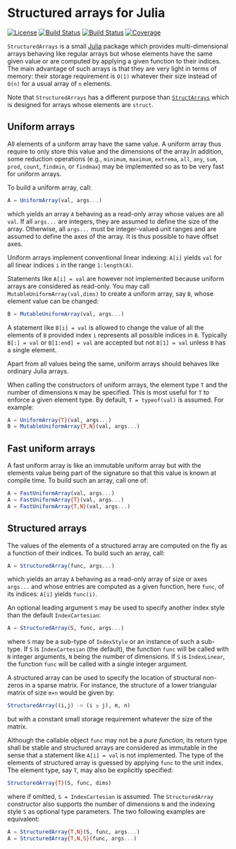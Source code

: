 # Structured arrays for Julia

[![License][license-img]][license-url]
[![Build Status][github-ci-img]][github-ci-url]
[![Build Status][appveyor-img]][appveyor-url]
[![Coverage][codecov-img]][codecov-url]

`StructuredArrays` is a small [Julia][julia-url] package which provides
multi-dimensional arrays behaving like regular arrays but whose elements have
the same given value or are computed by applying a given function to their
indices. The main advantage of such arrays is that they are very light in terms
of memory: their storage requirement is `O(1)` whatever their size instead of
`O(n)` for a usual array of `n` elements.

Note that `StructuredArrays` has a different purpose than
[`StructArrays`](https://github.com/JuliaArrays/StructArrays.jl) which is
designed for arrays whose elements are `struct`.


## Uniform arrays

All elements of a uniform array have the same value. A uniform array thus
require to only store this value and the dimensions of the array.In addition,
some reduction operations (e.g., `minimum`, `maximum`, `extrema`, `all`, `any`,
`sum`, `prod`, `count`, `findmin`, or `findmax`) may be implemented so as to be
very fast for uniform arrays.

To build a uniform array, call:

```julia
A = UniformArray(val, args...)
```

which yields an array `A` behaving as a read-only array whose values are all
`val`. If all `args...` are integers, they are assumed to define the size of
the array. Otherwise, all `args...` must be integer-valued unit ranges and are
assumed to define the axes of the array. It is thus possible to have offset
axes.

Uniform arrays implement conventional linear indexing: `A[i]` yields `val` for
all linear indices `i` in the range `1:length(A)`.

Statements like `A[i] = val` are however not implemented because uniform arrays
are considered as read-only. You may call `MutableUniformArray(val,dims)` to
create a uniform array, say `B`, whose element value can be changed:

```julia
B = MutableUniformArray(val, args...)
```

A statement like `B[i] = val` is allowed to change the value of all the
elements of `B` provided index `i` represents all possible indices in `B`.
Typically `B[:] = val` or `B[1:end] = val` are accepted but not `B[1] = val`
unless `B` has a single element.

Apart from all values being the same, uniform arrays should behaves like
ordinary Julia arrays.

When calling the constructors of uniform arrays, the element type `T` and the
number of dimensions `N` may be specified. This is most useful for `T` to
enforce a given element type. By default, `T = typeof(val)` is assumed. For
example:

```julia
A = UniformArray{T}(val, args...)
B = MutableUniformArray{T,N}(val, args...)
```


## Fast uniform arrays

A fast uniform array is like an immutable uniform array but with the elements
value being part of the signature so that this value is known at compile time.
To build such an array, call one of:

```julia
A = FastUniformArray(val, args...)
A = FastUniformArray{T}(val, args...)
A = FastUniformArray{T,N}(val, args...)
```


## Structured arrays

The values of the elements of a structured array are computed on the fly as a
function of their indices. To build such an array, call:

```julia
A = StructuredArray(func, args...)
```

which yields an array `A` behaving as a read-only array of size or axes
`args...` and whose entries are computed as a given function, here `func`, of
its indices: `A[i]` yields `func(i)`.

An optional leading argument `S` may be used to specify another index style
than the default `IndexCartesian`:

```julia
A = StructuredArray(S, func, args...)
```

where `S` may be a sub-type of `IndexStyle` or an instance of such a sub-type.
If `S` is `IndexCartesian` (the default), the function `func` will be called
with `N` integer arguments, `N` being the number of dimensions. If `S` is
`IndexLinear`, the function `func` will be called with a single integer
argument.

A structured array can be used to specify the location of structural non-zeros
in a sparse matrix. For instance, the structure of a lower triangular matrix of
size `m×n` would be given by:

```julia
StructuredArray((i,j) -> (i ≥ j), m, n)
```

but with a constant small storage requirement whatever the size of the matrix.

Although the callable object `func` may not be a *pure function*, its return
type shall be stable and structured arrays are considered as immutable in the
sense that a statement like `A[i] = val` is not implemented. The type of the
elements of structured array is guessed by applying `func` to the unit index.
The element type, say `T`, may also be explicitly specified:

```julia
StructuredArray{T}(S, func, dims)
```

where if omitted, `S = IndexCartesian` is assumed. The `StructuredArray`
constructor also supports the number of dimensions `N` and the indexing style
`S` as optional type parameters. The two following examples are equivalent:

```julia
A = StructuredArray{T,N}(S, func, args...)
A = StructuredArray{T,N,S}(func, args...)
```


[doc-stable-img]: https://img.shields.io/badge/docs-stable-blue.svg
[doc-stable-url]: https://emmt.github.io/StructuredArrays.jl/stable

[doc-dev-img]: https://img.shields.io/badge/docs-dev-blue.svg
[doc-dev-url]: https://emmt.github.io/StructuredArrays.jl/dev

[license-url]: ./LICENSE.md
[license-img]: http://img.shields.io/badge/license-MIT-brightgreen.svg?style=flat

[github-ci-img]: https://github.com/emmt/StructuredArrays.jl/actions/workflows/CI.yml/badge.svg?branch=master
[github-ci-url]: https://github.com/emmt/StructuredArrays.jl/actions/workflows/CI.yml?query=branch%3Amaster

[appveyor-img]: https://ci.appveyor.com/api/projects/status/github/emmt/StructuredArrays.jl?branch=master
[appveyor-url]: https://ci.appveyor.com/project/emmt/StructuredArrays-jl/branch/master

[codecov-img]: http://codecov.io/github/emmt/StructuredArrays.jl/coverage.svg?branch=master
[codecov-url]: http://codecov.io/github/emmt/StructuredArrays.jl?branch=master

[julia-url]: https://julialang.org/
[julia-pkgs-url]: https://pkg.julialang.org/
